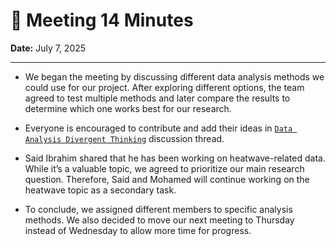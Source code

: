 # 📝 Meeting 14 Minutes  

**Date:** July 7, 2025  

---

- We began the meeting by discussing different data analysis methods we could use
for our project. After exploring different options, the team agreed to test
multiple methods and later compare the results to determine which one works best
for our research.
- Everyone is encouraged to contribute and add their ideas in
[`Data Analysis Divergent Thinking`](https://github.com/MIT-Emerging-Talent/ET6-CDSP-group-09-repo/discussions/114)
discussion thread.

- Said Ibrahim shared that he has been working on heatwave-related data. While
it’s a valuable topic, we agreed to prioritize our main research question.
Therefore, Said and Mohamed will continue working on the heatwave topic as a
secondary task.

- To conclude, we assigned different members to specific analysis methods. We
also decided to move our next meeting to Thursday instead of Wednesday to allow
more time for progress.
